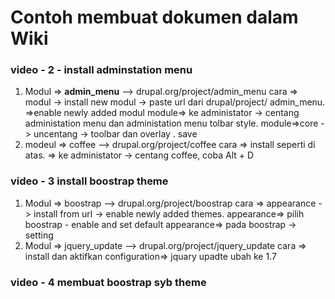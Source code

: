 # Contoh membuat dokumen dalam Wiki

### video - 2 - install adminstation menu
1. Modul => **admin_menu**
--> drupal.org/project/admin_menu
cara  => modul -> install new modul -> paste 	url dari drupal/project/ admin_menu.
=>enable newly added modul 
module=> ke administator -> centang administation menu dan administation menu tolbar style.
module=>core -> uncentang -> toolbar dan overlay . save
2. modeul => coffee
--> drupal.org/project/coffee
cara => install seperti di atas.
=> ke administator -> centang coffee, coba Alt + D

### video - 3 install boostrap theme
1. Modul => boostrap
--> drupal.org/project/boostrap
cara => appearance - > install from url -> enable newly added themes.
appearance=> pilih boostrap - enable and set default
appearance=> pada boostrap -> setting
2. Modul => jquery_update
--> drupal.org/project/jquery_update
cara => install dan aktifkan
configuration=> jquary upadte ubah ke 1.7

### video - 4 membuat boostrap syb theme

